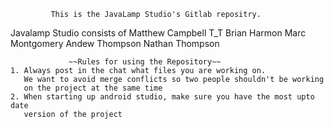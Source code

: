              This is the JavaLamp Studio's Gitlab repositry. 

Javalamp Studio consists of
Matthew Campbell   T_T
Brian Harmon
Marc Montgomery
Andew Thompson
Nathan Thompson

                 ~~Rules for using the Repository~~ 
    1. Always post in the chat what files you are working on.
       We want to avoid merge conflicts so two people shouldn't be working
       on the project at the same time
    2. When starting up android studio, make sure you have the most upto date
       version of the project